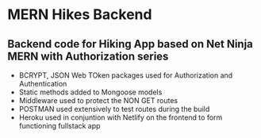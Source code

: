 # MERN Hikes Backend

## Backend code for Hiking App based on Net Ninja MERN with Authorization series
- BCRYPT, JSON Web TOken packages used for Authorization and Authentication
- Static methods added to Mongoose models
- Middleware used to protect the NON GET routes
- POSTMAN used extensively to test routes during the build
- Heroku used in conjuntion with Netlify on the frontend to form functioning fullstack app
